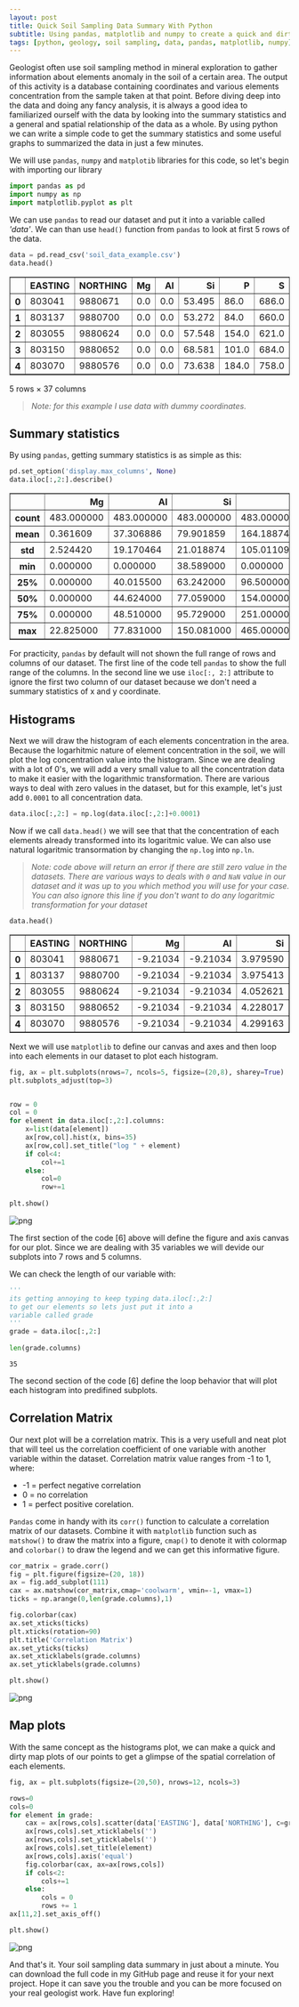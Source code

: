 ```yaml
---
layout: post
title: Quick Soil Sampling Data Summary With Python
subtitle: Using pandas, matplotlib and numpy to create a quick and dirty plot that summarized your data. Just enough to make your job easier.
tags: [python, geology, soil sampling, data, pandas, matplotlib, numpy]
---
```


Geologist often use soil sampling method in mineral exploration to gather information about elements anomaly in the soil of a certain area. The output of this activity is a database containing coordinates and various elements concentration from the sample taken at that point. Before diving deep into the data and doing any fancy analysis, it is always a good idea to familiarized ourself with the data by looking into the summary statistics and a general and spatial relationship of the data as a whole. By using python we can write a simple code to get the summary statistics and some useful graphs to summarized the data in just a few minutes.

We will use `pandas`, `numpy` and `matplotib` libraries for this code, so let's begin with importing our library


```python
import pandas as pd
import numpy as np
import matplotlib.pyplot as plt
```

We can use `pandas` to read our dataset and put it into a variable called *'data'*. We can than use `head()` function from `pandas` to look at first 5 rows of the data.


```python
data = pd.read_csv('soil_data_example.csv')
data.head()
```




<div>
<style scoped>
    .dataframe tbody tr th:only-of-type {
        vertical-align: middle;
    }

    .dataframe tbody tr th {
        vertical-align: top;
    }

    .dataframe thead th {
        text-align: right;
    }
</style>
<table border="1" class="dataframe">
  <thead>
    <tr style="text-align: right;">
      <th></th>
      <th>EASTING</th>
      <th>NORTHING</th>
      <th>Mg</th>
      <th>Al</th>
      <th>Si</th>
      <th>P</th>
      <th>S</th>
      <th>Cl</th>
      <th>Ca</th>
      <th>Ti</th>
      <th>...</th>
      <th>Cd</th>
      <th>Sn</th>
      <th>Sb</th>
      <th>W</th>
      <th>Hg</th>
      <th>Pb</th>
      <th>Bi</th>
      <th>Th</th>
      <th>U</th>
      <th>LE</th>
    </tr>
  </thead>
  <tbody>
    <tr>
      <th>0</th>
      <td>803041</td>
      <td>9880671</td>
      <td>0.0</td>
      <td>0.0</td>
      <td>53.495</td>
      <td>86.0</td>
      <td>686.0</td>
      <td>149</td>
      <td>405.0</td>
      <td>6.244</td>
      <td>...</td>
      <td>0</td>
      <td>35</td>
      <td>0</td>
      <td>0</td>
      <td>0</td>
      <td>31.0</td>
      <td>0</td>
      <td>39</td>
      <td>0</td>
      <td>844.453</td>
    </tr>
    <tr>
      <th>1</th>
      <td>803137</td>
      <td>9880700</td>
      <td>0.0</td>
      <td>0.0</td>
      <td>53.272</td>
      <td>84.0</td>
      <td>660.0</td>
      <td>0</td>
      <td>461.0</td>
      <td>5.452</td>
      <td>...</td>
      <td>0</td>
      <td>0</td>
      <td>0</td>
      <td>0</td>
      <td>0</td>
      <td>66.0</td>
      <td>0</td>
      <td>41</td>
      <td>4</td>
      <td>813.117</td>
    </tr>
    <tr>
      <th>2</th>
      <td>803055</td>
      <td>9880624</td>
      <td>0.0</td>
      <td>0.0</td>
      <td>57.548</td>
      <td>154.0</td>
      <td>621.0</td>
      <td>0</td>
      <td>203.0</td>
      <td>6.865</td>
      <td>...</td>
      <td>0</td>
      <td>95</td>
      <td>0</td>
      <td>0</td>
      <td>0</td>
      <td>41.0</td>
      <td>0</td>
      <td>37</td>
      <td>0</td>
      <td>831.336</td>
    </tr>
    <tr>
      <th>3</th>
      <td>803150</td>
      <td>9880652</td>
      <td>0.0</td>
      <td>0.0</td>
      <td>68.581</td>
      <td>101.0</td>
      <td>684.0</td>
      <td>0</td>
      <td>325.0</td>
      <td>6.396</td>
      <td>...</td>
      <td>0</td>
      <td>45</td>
      <td>0</td>
      <td>0</td>
      <td>0</td>
      <td>58.0</td>
      <td>0</td>
      <td>38</td>
      <td>0</td>
      <td>834.693</td>
    </tr>
    <tr>
      <th>4</th>
      <td>803070</td>
      <td>9880576</td>
      <td>0.0</td>
      <td>0.0</td>
      <td>73.638</td>
      <td>184.0</td>
      <td>758.0</td>
      <td>0</td>
      <td>251.0</td>
      <td>7.636</td>
      <td>...</td>
      <td>26</td>
      <td>126</td>
      <td>0</td>
      <td>0</td>
      <td>0</td>
      <td>68.0</td>
      <td>0</td>
      <td>31</td>
      <td>0</td>
      <td>819.252</td>
    </tr>
  </tbody>
</table>
<p>5 rows × 37 columns</p>
</div>



>*Note: for this example I use data with dummy coordinates.*

## Summary statistics

By using `pandas`, getting summary statistics is as simple as this:


```python
pd.set_option('display.max_columns', None)
data.iloc[:,2:].describe()
```




<div>
<style scoped>
    .dataframe tbody tr th:only-of-type {
        vertical-align: middle;
    }

    .dataframe tbody tr th {
        vertical-align: top;
    }

    .dataframe thead th {
        text-align: right;
    }
</style>
<table border="1" class="dataframe">
  <thead>
    <tr style="text-align: right;">
      <th></th>
      <th>Mg</th>
      <th>Al</th>
      <th>Si</th>
      <th>P</th>
      <th>S</th>
      <th>Cl</th>
      <th>Ca</th>
      <th>Ti</th>
      <th>V</th>
      <th>Cr</th>
      <th>Mn</th>
      <th>Fe</th>
      <th>Co</th>
      <th>Ni</th>
      <th>Cu</th>
      <th>Zn</th>
      <th>As</th>
      <th>Se</th>
      <th>Rb</th>
      <th>Sr</th>
      <th>Y</th>
      <th>Zr</th>
      <th>Nb</th>
      <th>Mo</th>
      <th>Ag</th>
      <th>Cd</th>
      <th>Sn</th>
      <th>Sb</th>
      <th>W</th>
      <th>Hg</th>
      <th>Pb</th>
      <th>Bi</th>
      <th>Th</th>
      <th>U</th>
      <th>LE</th>
    </tr>
  </thead>
  <tbody>
    <tr>
      <th>count</th>
      <td>483.000000</td>
      <td>483.000000</td>
      <td>483.000000</td>
      <td>483.000000</td>
      <td>483.000000</td>
      <td>483.000000</td>
      <td>483.000000</td>
      <td>483.000000</td>
      <td>483.000000</td>
      <td>483.000000</td>
      <td>483.000000</td>
      <td>483.000000</td>
      <td>483.000000</td>
      <td>483.000000</td>
      <td>483.000000</td>
      <td>483.000000</td>
      <td>483.000000</td>
      <td>483.000000</td>
      <td>483.000000</td>
      <td>483.000000</td>
      <td>483.000000</td>
      <td>483.000000</td>
      <td>483.000000</td>
      <td>483.000000</td>
      <td>483.000000</td>
      <td>483.000000</td>
      <td>483.000000</td>
      <td>483.000000</td>
      <td>483.000000</td>
      <td>483.000000</td>
      <td>483.000000</td>
      <td>483.000000</td>
      <td>483.000000</td>
      <td>483.000000</td>
      <td>483.000000</td>
    </tr>
    <tr>
      <th>mean</th>
      <td>0.361609</td>
      <td>37.306886</td>
      <td>79.901859</td>
      <td>164.188741</td>
      <td>635.832406</td>
      <td>108.314700</td>
      <td>447.012607</td>
      <td>4.826319</td>
      <td>35.511387</td>
      <td>67.778468</td>
      <td>75.228035</td>
      <td>65.516644</td>
      <td>256.832961</td>
      <td>14.291925</td>
      <td>22.339545</td>
      <td>50.455487</td>
      <td>43.819876</td>
      <td>1.204969</td>
      <td>90.469979</td>
      <td>19.761905</td>
      <td>30.440994</td>
      <td>322.449275</td>
      <td>25.619048</td>
      <td>1.917184</td>
      <td>90.842650</td>
      <td>5.383023</td>
      <td>14.844720</td>
      <td>5.236025</td>
      <td>0.409938</td>
      <td>0.300207</td>
      <td>49.049996</td>
      <td>0.267081</td>
      <td>31.828157</td>
      <td>0.389234</td>
      <td>799.849393</td>
    </tr>
    <tr>
      <th>std</th>
      <td>2.524420</td>
      <td>19.170464</td>
      <td>21.018874</td>
      <td>105.011094</td>
      <td>116.399578</td>
      <td>166.519336</td>
      <td>364.993895</td>
      <td>1.125096</td>
      <td>27.704977</td>
      <td>72.420758</td>
      <td>132.400090</td>
      <td>48.937698</td>
      <td>266.687782</td>
      <td>16.964439</td>
      <td>21.153868</td>
      <td>42.358326</td>
      <td>47.032683</td>
      <td>1.866225</td>
      <td>53.418809</td>
      <td>14.534807</td>
      <td>7.541458</td>
      <td>108.510507</td>
      <td>6.765470</td>
      <td>5.917603</td>
      <td>78.306505</td>
      <td>10.428192</td>
      <td>67.141786</td>
      <td>22.061828</td>
      <td>2.077758</td>
      <td>1.339993</td>
      <td>89.163245</td>
      <td>2.859267</td>
      <td>13.579391</td>
      <td>1.446719</td>
      <td>40.073827</td>
    </tr>
    <tr>
      <th>min</th>
      <td>0.000000</td>
      <td>0.000000</td>
      <td>38.589000</td>
      <td>0.000000</td>
      <td>1.004000</td>
      <td>0.000000</td>
      <td>1.000000</td>
      <td>2.137000</td>
      <td>0.000000</td>
      <td>0.000000</td>
      <td>0.000000</td>
      <td>4.597000</td>
      <td>0.000000</td>
      <td>0.000000</td>
      <td>0.000000</td>
      <td>7.000000</td>
      <td>0.000000</td>
      <td>0.000000</td>
      <td>11.000000</td>
      <td>7.000000</td>
      <td>13.000000</td>
      <td>104.000000</td>
      <td>9.000000</td>
      <td>0.000000</td>
      <td>0.000000</td>
      <td>0.000000</td>
      <td>0.000000</td>
      <td>0.000000</td>
      <td>0.000000</td>
      <td>0.000000</td>
      <td>0.000000</td>
      <td>0.000000</td>
      <td>0.000000</td>
      <td>0.000000</td>
      <td>631.444000</td>
    </tr>
    <tr>
      <th>25%</th>
      <td>0.000000</td>
      <td>40.015500</td>
      <td>63.242000</td>
      <td>96.500000</td>
      <td>565.500000</td>
      <td>0.000000</td>
      <td>1.376500</td>
      <td>3.935000</td>
      <td>19.000000</td>
      <td>0.000000</td>
      <td>0.000000</td>
      <td>24.906500</td>
      <td>0.000000</td>
      <td>0.000000</td>
      <td>8.000000</td>
      <td>22.000000</td>
      <td>16.000000</td>
      <td>0.000000</td>
      <td>50.500000</td>
      <td>12.000000</td>
      <td>26.000000</td>
      <td>247.500000</td>
      <td>21.000000</td>
      <td>0.000000</td>
      <td>27.000000</td>
      <td>0.000000</td>
      <td>0.000000</td>
      <td>0.000000</td>
      <td>0.000000</td>
      <td>0.000000</td>
      <td>21.000000</td>
      <td>0.000000</td>
      <td>22.000000</td>
      <td>0.000000</td>
      <td>776.857500</td>
    </tr>
    <tr>
      <th>50%</th>
      <td>0.000000</td>
      <td>44.624000</td>
      <td>77.059000</td>
      <td>154.000000</td>
      <td>637.000000</td>
      <td>0.000000</td>
      <td>536.000000</td>
      <td>4.613000</td>
      <td>37.000000</td>
      <td>42.000000</td>
      <td>32.000000</td>
      <td>47.867000</td>
      <td>159.000000</td>
      <td>12.000000</td>
      <td>18.000000</td>
      <td>37.000000</td>
      <td>31.000000</td>
      <td>0.000000</td>
      <td>76.000000</td>
      <td>16.000000</td>
      <td>30.000000</td>
      <td>313.000000</td>
      <td>25.000000</td>
      <td>0.000000</td>
      <td>65.000000</td>
      <td>0.000000</td>
      <td>0.000000</td>
      <td>0.000000</td>
      <td>0.000000</td>
      <td>0.000000</td>
      <td>28.000000</td>
      <td>0.000000</td>
      <td>30.000000</td>
      <td>0.000000</td>
      <td>811.330000</td>
    </tr>
    <tr>
      <th>75%</th>
      <td>0.000000</td>
      <td>48.510000</td>
      <td>95.729000</td>
      <td>251.000000</td>
      <td>702.000000</td>
      <td>191.500000</td>
      <td>774.000000</td>
      <td>5.567500</td>
      <td>50.000000</td>
      <td>108.000000</td>
      <td>75.500000</td>
      <td>101.228000</td>
      <td>483.000000</td>
      <td>22.000000</td>
      <td>30.000000</td>
      <td>68.000000</td>
      <td>54.000000</td>
      <td>2.000000</td>
      <td>118.000000</td>
      <td>22.000000</td>
      <td>34.000000</td>
      <td>385.500000</td>
      <td>29.000000</td>
      <td>0.000000</td>
      <td>147.500000</td>
      <td>0.000000</td>
      <td>0.000000</td>
      <td>0.000000</td>
      <td>0.000000</td>
      <td>0.000000</td>
      <td>39.000000</td>
      <td>0.000000</td>
      <td>42.000000</td>
      <td>0.000000</td>
      <td>829.934000</td>
    </tr>
    <tr>
      <th>max</th>
      <td>22.825000</td>
      <td>77.831000</td>
      <td>150.081000</td>
      <td>465.000000</td>
      <td>970.000000</td>
      <td>830.000000</td>
      <td>999.000000</td>
      <td>9.502000</td>
      <td>337.000000</td>
      <td>385.000000</td>
      <td>896.000000</td>
      <td>243.907000</td>
      <td>989.000000</td>
      <td>232.000000</td>
      <td>145.000000</td>
      <td>490.000000</td>
      <td>455.000000</td>
      <td>12.000000</td>
      <td>309.000000</td>
      <td>149.000000</td>
      <td>59.000000</td>
      <td>735.000000</td>
      <td>45.000000</td>
      <td>96.000000</td>
      <td>351.000000</td>
      <td>55.000000</td>
      <td>827.000000</td>
      <td>223.000000</td>
      <td>22.000000</td>
      <td>12.000000</td>
      <td>867.000000</td>
      <td>45.000000</td>
      <td>66.000000</td>
      <td>13.000000</td>
      <td>865.822000</td>
    </tr>
  </tbody>
</table>
</div>



For practicity, `pandas` by default will not shown the full range of rows and columns of our dataset. The first line of the code tell `pandas` to show the full range of the columns. In the second line we use `iloc[:, 2:]` attribute to ignore the first two column of our dataset because we don't need a summary statistics of x and y coordinate.

## Histograms

Next we will draw the histogram of each elements concentration in the area. Because the logarhitmic nature of element concentration in the soil, we will plot the log concentration value into the histogram. 
Since we are dealing with a lot of 0's, we will add a very small value to all the concentration data to make it easier with the logarithmic transformation. There are various ways to deal with zero values in the dataset, but for this example, let's just add `0.0001` to all concentration data.


```python
data.iloc[:,2:] = np.log(data.iloc[:,2:]+0.0001)
```

Now if we call `data.head()` we will see that that the concentration of each elements already transformed into its logaritmic value. We can also use natural logaritmic transormation by changing the `np.log` into `np.ln`. 

>*Note: code above will return an error if there are still zero value in the datasets. There are various ways to deals with `0` and `NaN` value in our dataset and it was up to you which method you will use for your case. You can also ignore this line if you don't want to do any logaritmic transformation for your dataset*


```python
data.head()
```




<div>
<style scoped>
    .dataframe tbody tr th:only-of-type {
        vertical-align: middle;
    }

    .dataframe tbody tr th {
        vertical-align: top;
    }

    .dataframe thead th {
        text-align: right;
    }
</style>
<table border="1" class="dataframe">
  <thead>
    <tr style="text-align: right;">
      <th></th>
      <th>EASTING</th>
      <th>NORTHING</th>
      <th>Mg</th>
      <th>Al</th>
      <th>Si</th>
      <th>P</th>
      <th>S</th>
      <th>Cl</th>
      <th>Ca</th>
      <th>Ti</th>
      <th>V</th>
      <th>Cr</th>
      <th>Mn</th>
      <th>Fe</th>
      <th>Co</th>
      <th>Ni</th>
      <th>Cu</th>
      <th>Zn</th>
      <th>As</th>
      <th>Se</th>
      <th>Rb</th>
      <th>Sr</th>
      <th>Y</th>
      <th>Zr</th>
      <th>Nb</th>
      <th>Mo</th>
      <th>Ag</th>
      <th>Cd</th>
      <th>Sn</th>
      <th>Sb</th>
      <th>W</th>
      <th>Hg</th>
      <th>Pb</th>
      <th>Bi</th>
      <th>Th</th>
      <th>U</th>
      <th>LE</th>
    </tr>
  </thead>
  <tbody>
    <tr>
      <th>0</th>
      <td>803041</td>
      <td>9880671</td>
      <td>-9.21034</td>
      <td>-9.21034</td>
      <td>3.979590</td>
      <td>4.454348</td>
      <td>6.530878</td>
      <td>5.003947</td>
      <td>6.003887</td>
      <td>1.831637</td>
      <td>3.135499</td>
      <td>3.761202</td>
      <td>-9.210340</td>
      <td>3.880823</td>
      <td>4.543296</td>
      <td>2.302595</td>
      <td>2.302595</td>
      <td>4.219509</td>
      <td>4.060445</td>
      <td>-9.21034</td>
      <td>3.044527</td>
      <td>2.484915</td>
      <td>3.555351</td>
      <td>6.146329</td>
      <td>3.367299</td>
      <td>-9.21034</td>
      <td>3.713575</td>
      <td>-9.21034</td>
      <td>3.555351</td>
      <td>-9.21034</td>
      <td>-9.21034</td>
      <td>-9.21034</td>
      <td>3.433990</td>
      <td>-9.21034</td>
      <td>3.663564</td>
      <td>-9.210340</td>
      <td>6.738689</td>
    </tr>
    <tr>
      <th>1</th>
      <td>803137</td>
      <td>9880700</td>
      <td>-9.21034</td>
      <td>-9.21034</td>
      <td>3.975413</td>
      <td>4.430818</td>
      <td>6.492240</td>
      <td>-9.210340</td>
      <td>6.133398</td>
      <td>1.696001</td>
      <td>3.295841</td>
      <td>4.812185</td>
      <td>6.284134</td>
      <td>4.346828</td>
      <td>5.752573</td>
      <td>2.772595</td>
      <td>-9.210340</td>
      <td>4.700481</td>
      <td>4.709531</td>
      <td>-9.21034</td>
      <td>3.761202</td>
      <td>2.833219</td>
      <td>3.663564</td>
      <td>5.993962</td>
      <td>3.367299</td>
      <td>-9.21034</td>
      <td>4.174389</td>
      <td>-9.21034</td>
      <td>-9.210340</td>
      <td>-9.21034</td>
      <td>-9.21034</td>
      <td>-9.21034</td>
      <td>4.189656</td>
      <td>-9.21034</td>
      <td>3.713575</td>
      <td>1.386319</td>
      <td>6.700875</td>
    </tr>
    <tr>
      <th>2</th>
      <td>803055</td>
      <td>9880624</td>
      <td>-9.21034</td>
      <td>-9.21034</td>
      <td>4.052621</td>
      <td>5.036953</td>
      <td>6.431331</td>
      <td>-9.210340</td>
      <td>5.313206</td>
      <td>1.926451</td>
      <td>2.995737</td>
      <td>3.496511</td>
      <td>3.465739</td>
      <td>3.970464</td>
      <td>5.003947</td>
      <td>3.091047</td>
      <td>3.091047</td>
      <td>4.234108</td>
      <td>4.174389</td>
      <td>-9.21034</td>
      <td>2.772595</td>
      <td>2.564957</td>
      <td>3.610921</td>
      <td>6.208590</td>
      <td>3.496511</td>
      <td>-9.21034</td>
      <td>3.931828</td>
      <td>-9.21034</td>
      <td>4.553878</td>
      <td>-9.21034</td>
      <td>-9.21034</td>
      <td>-9.21034</td>
      <td>3.713575</td>
      <td>-9.21034</td>
      <td>3.610921</td>
      <td>-9.210340</td>
      <td>6.723034</td>
    </tr>
    <tr>
      <th>3</th>
      <td>803150</td>
      <td>9880652</td>
      <td>-9.21034</td>
      <td>-9.21034</td>
      <td>4.228017</td>
      <td>4.615122</td>
      <td>6.527958</td>
      <td>-9.210340</td>
      <td>5.783825</td>
      <td>1.855688</td>
      <td>3.178058</td>
      <td>-9.210340</td>
      <td>3.295841</td>
      <td>3.667786</td>
      <td>-9.210340</td>
      <td>2.890377</td>
      <td>-9.210340</td>
      <td>4.043053</td>
      <td>4.143136</td>
      <td>-9.21034</td>
      <td>3.295841</td>
      <td>2.833219</td>
      <td>3.610921</td>
      <td>6.122493</td>
      <td>3.367299</td>
      <td>-9.21034</td>
      <td>3.555351</td>
      <td>-9.21034</td>
      <td>3.806665</td>
      <td>-9.21034</td>
      <td>-9.21034</td>
      <td>-9.21034</td>
      <td>4.060445</td>
      <td>-9.21034</td>
      <td>3.637589</td>
      <td>-9.210340</td>
      <td>6.727064</td>
    </tr>
    <tr>
      <th>4</th>
      <td>803070</td>
      <td>9880576</td>
      <td>-9.21034</td>
      <td>-9.21034</td>
      <td>4.299163</td>
      <td>5.214936</td>
      <td>6.630684</td>
      <td>-9.210340</td>
      <td>5.525453</td>
      <td>2.032887</td>
      <td>3.806665</td>
      <td>4.248497</td>
      <td>-9.210340</td>
      <td>3.742731</td>
      <td>4.025353</td>
      <td>2.890377</td>
      <td>2.197236</td>
      <td>4.189656</td>
      <td>3.988986</td>
      <td>-9.21034</td>
      <td>2.890377</td>
      <td>2.708057</td>
      <td>3.688882</td>
      <td>6.272877</td>
      <td>3.555351</td>
      <td>-9.21034</td>
      <td>4.174389</td>
      <td>3.25810</td>
      <td>4.836283</td>
      <td>-9.21034</td>
      <td>-9.21034</td>
      <td>-9.21034</td>
      <td>4.219509</td>
      <td>-9.21034</td>
      <td>3.433990</td>
      <td>-9.210340</td>
      <td>6.708392</td>
    </tr>
  </tbody>
</table>
</div>



Next we will use `matplotlib` to define our canvas and axes and then loop into each elements in our dataset to plot each histogram. 


```python
fig, ax = plt.subplots(nrows=7, ncols=5, figsize=(20,8), sharey=True)
plt.subplots_adjust(top=3)


row = 0
col = 0
for element in data.iloc[:,2:].columns:
    x=list(data[element])
    ax[row,col].hist(x, bins=35)
    ax[row,col].set_title("log " + element)
    if col<4:
        col+=1
    else:
        col=0
        row+=1
        
plt.show()
```


![png](SS_data_summary_files/SS_data_summary_16_0.png)


The first section of the code [6] above will define the figure and axis canvas for our plot. Since we are dealing with 35 variables we will devide our subplots into 7 rows and 5 columns. 

We can check the length of our variable with:


```python
'''
its getting annoying to keep typing data.iloc[:,2:] 
to get our elements so lets just put it into a
variable called grade
'''
grade = data.iloc[:,2:]
    
len(grade.columns)
```




    35



The second section of the code [6] define the loop behavior that will plot each histogram into predifined subplots.

## Correlation Matrix

Our next plot will be a correlation matrix. This is a very usefull and neat plot that will teel us the correlation coefficient of one variable with another variable within the dataset. Correlation matrix value ranges from -1 to 1, where:
- -1 = perfect negative correlation 
- 0 = no correlation
- 1 = perfect positive corelation.

`Pandas` come in handy with its `corr()` function to calculate a correlation matrix of our datasets. Combine it with `matplotlib` function such as `matshow()` to draw the matrix into a figure, `cmap()` to denote it with colormap and `colorbar()` to draw the legend and we can get this informative figure.


```python
cor_matrix = grade.corr()
fig = plt.figure(figsize=(20, 18))
ax = fig.add_subplot(111)
cax = ax.matshow(cor_matrix,cmap='coolwarm', vmin=-1, vmax=1)
ticks = np.arange(0,len(grade.columns),1)

fig.colorbar(cax)
ax.set_xticks(ticks)
plt.xticks(rotation=90)
plt.title('Correlation Matrix')
ax.set_yticks(ticks)
ax.set_xticklabels(grade.columns)
ax.set_yticklabels(grade.columns)

plt.show()
```


![png](SS_data_summary_files/SS_data_summary_22_0.png)


## Map plots

With the same concept as the histograms plot, we can make a quick and dirty map plots of our points to get a glimpse of the spatial correlation of each elements.


```python
fig, ax = plt.subplots(figsize=(20,50), nrows=12, ncols=3)

rows=0
cols=0 
for element in grade:
    cax = ax[rows,cols].scatter(data['EASTING'], data['NORTHING'], c=grade[element], cmap='coolwarm', s=10, alpha=0.9)
    ax[rows,cols].set_xticklabels('')
    ax[rows,cols].set_yticklabels('')
    ax[rows,cols].set_title(element)
    ax[rows,cols].axis('equal')
    fig.colorbar(cax, ax=ax[rows,cols])
    if cols<2:
        cols+=1
    else:
        cols = 0
        rows += 1
ax[11,2].set_axis_off()

plt.show()
```


![png](SS_data_summary_files/SS_data_summary_25_0.png)


And that's it. Your soil sampling data summary in just about a minute. You can download the full code in my GitHub page and reuse it for your next project. Hope it can save you the trouble and you can be more focused on your real geologist work. Have fun exploring!
